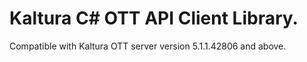 # Kaltura C# OTT API Client Library.
Compatible with Kaltura OTT server version 5.1.1.42806 and above.
